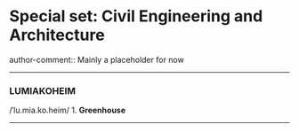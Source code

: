 # Special set: Civil Engineering and Architecture

author-comment:: Mainly a placeholder for now

---
### LUMIAKOHEIM
/ˈlu.mia.ko.heim/
	1. **Greenhouse**

---
